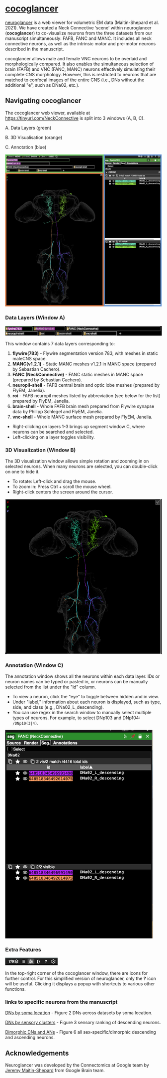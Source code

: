 # [cocoglancer ](https://tinyurl.com/NeckConnective)

[neuroglancer](https://github.com/google/neuroglancer) is a web viewer for volumetric EM data (Maitin-Shepard et al. 2021). We have created a Neck Connective ‘scene’ within neuroglancer (**cocoglancer**) to co-visualize neurons from the three datasets from our manuscript simultaneously: FAFB, FANC and MANC. It includes all neck connective neurons, as well as the intrinsic motor and pre-motor neurons described in the manuscript.

cocoglancer allows male and female VNC neurons to be overlaid and morphologically compared. It also enables the simultaneous selection of brain (FAFB) and VNC (FANC, MANC) neurons  effectively simulating their complete CNS morphology. However, this is restricted to neurons that are matched to confocal images of the entire CNS (i.e., DNs without the additional "e", such as DNa02, etc.).

## Navigating cocoglancer

The cocoglancer web viewer, available at https://tinyurl.com/NeckConnective is split into 3 windows (A, B, C).

A. Data Layers (green)

B. 3D Visualisation (orange)

C. Annotation (blue)

![](images/full_window.png "full neuroglancer window")

### Data Layers (Window A)

![](images/data_layer.png "neuroglancer data panel")

This window contains 7 data layers corresponding to:

1. **flywire(783)** - Flywire segmentation version 783, with meshes in static maleCNS space.
2. **MANC(v1.2.1)** - Static MANC meshes v1.2.1 in MANC space (prepared by Sebastian Cachero).
3. **FANC (NeckConnective)** - FANC static meshes in MANC space (prepared by Sebastian Cachero).
4. **neuropil-shell** - FAFB central brain and optic lobe meshes (prepared by FlyEM, Janelia).
5. **roi** - FAFB neuropil meshes listed by abbreviation (see below for the list) prepared by FlyEM, Janelia.
6. **brain-shell** - Whole FAFB brain mesh prepared from Flywire synapse data by Philipp Schlegel and FlyEM, Janelia.
7. **vnc-shell** - Whole MANC surface mesh prepared by FlyEM, Janelia.

- Right-clicking on layers 1-3 brings up segment window C, where neurons can be searched and selected.
- Left-clicking on a layer toggles visibility.




### 3D Visualization (Window B)

The 3D visualization window allows simple rotation and zooming in on selected neurons. When many neurons are selected, you can double-click on one to hide it.

- To rotate: Left-click and drag the mouse.
- To zoom in: Press Ctrl + scroll the mouse wheel.
- Right-click centers the screen around the cursor.

![](images/3d_visualisation.png "visualisation window")

### Annotation (Window C)

The annotation window shows all the neurons within each data layer. IDs or neuron names can be typed or pasted in, or neurons can be manually selected from the list under the "id" column.

- To view a neuron, click the "eye" to toggle between hidden and in view.
- Under "label," information about each neuron is displayed, such as type, side, and class (e.g., DNa02_L_descending).
- You can use regex in the search window to manually select multiple types of neurons. For example, to select DNp103 and DNp104: `/DNp10(3|4)`.

![](images/annotation.png "annotation window")

### Extra Features

![](images/help_bar.png "help bar only")

In the top-right corner of the cocoglancer window, there are icons for further control. For this simplified version of neuroglancer, only the **?** icon will be useful. Clicking it displays a popup with shortcuts to various other functions.

### links to specific neurons from the manuscript

[DNs by soma location](https://neuroglancer-demo.appspot.com/#!gs://flyem-user-links/short/DNs_by_soma_location.json) - Figure 2 DNs across datasets by soma location.

[DNs by sensory clusters](https://neuroglancer-demo.appspot.com/#!gs://flyem-user-links/short/DNSensoryClusters.json) - Figure 3 sensory ranking of descending neurons.

[Dimorphic DNs and ANs](https://neuroglancer-demo.appspot.com/#!gs://flyem-user-links/short/dimorphic_DNs_ANs.json) - Figure 6 all sex-specific/dimorphic descending and ascending neurons.

## Acknowledgements

Neuroglancer was developed by the Connectomics at Google team by  [Jeremy Maitin-Shepard](https://github.com/jbms) from Google Brain team.
